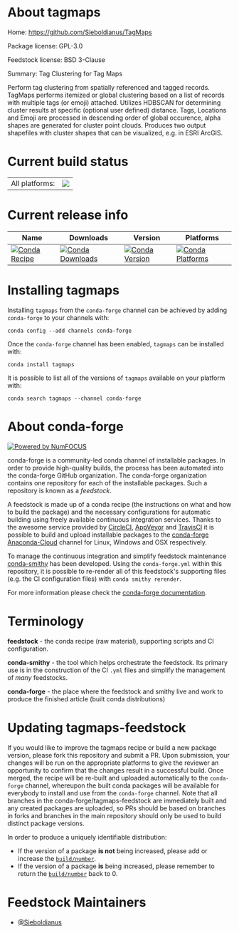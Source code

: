 About tagmaps
=============

Home: https://github.com/Sieboldianus/TagMaps

Package license: GPL-3.0

Feedstock license: BSD 3-Clause

Summary: Tag Clustering for Tag Maps

Perform tag clustering from spatially referenced and tagged records.
TagMaps performs itemized or global clustering based on a list of records with
multiple tags (or emoji) attached. Utilizes HDBSCAN for determining cluster
results at specific (optional user defined) distance. Tags, Locations and
Emoji are processed in descending order of global occurence, alpha
shapes are generated for cluster point clouds. Produces two output
shapefiles with cluster shapes that can be visualized, e.g. in ESRI ArcGIS.


Current build status
====================


<table><tr><td>All platforms:</td>
    <td>
      <a href="https://dev.azure.com/conda-forge/feedstock-builds/_build/latest?definitionId=6736&branchName=master">
        <img src="https://dev.azure.com/conda-forge/feedstock-builds/_apis/build/status/tagmaps-feedstock?branchName=master">
      </a>
    </td>
  </tr>
</table>

Current release info
====================

| Name | Downloads | Version | Platforms |
| --- | --- | --- | --- |
| [![Conda Recipe](https://img.shields.io/badge/recipe-tagmaps-green.svg)](https://anaconda.org/conda-forge/tagmaps) | [![Conda Downloads](https://img.shields.io/conda/dn/conda-forge/tagmaps.svg)](https://anaconda.org/conda-forge/tagmaps) | [![Conda Version](https://img.shields.io/conda/vn/conda-forge/tagmaps.svg)](https://anaconda.org/conda-forge/tagmaps) | [![Conda Platforms](https://img.shields.io/conda/pn/conda-forge/tagmaps.svg)](https://anaconda.org/conda-forge/tagmaps) |

Installing tagmaps
==================

Installing `tagmaps` from the `conda-forge` channel can be achieved by adding `conda-forge` to your channels with:

```
conda config --add channels conda-forge
```

Once the `conda-forge` channel has been enabled, `tagmaps` can be installed with:

```
conda install tagmaps
```

It is possible to list all of the versions of `tagmaps` available on your platform with:

```
conda search tagmaps --channel conda-forge
```


About conda-forge
=================

[![Powered by NumFOCUS](https://img.shields.io/badge/powered%20by-NumFOCUS-orange.svg?style=flat&colorA=E1523D&colorB=007D8A)](http://numfocus.org)

conda-forge is a community-led conda channel of installable packages.
In order to provide high-quality builds, the process has been automated into the
conda-forge GitHub organization. The conda-forge organization contains one repository
for each of the installable packages. Such a repository is known as a *feedstock*.

A feedstock is made up of a conda recipe (the instructions on what and how to build
the package) and the necessary configurations for automatic building using freely
available continuous integration services. Thanks to the awesome service provided by
[CircleCI](https://circleci.com/), [AppVeyor](https://www.appveyor.com/)
and [TravisCI](https://travis-ci.com/) it is possible to build and upload installable
packages to the [conda-forge](https://anaconda.org/conda-forge)
[Anaconda-Cloud](https://anaconda.org/) channel for Linux, Windows and OSX respectively.

To manage the continuous integration and simplify feedstock maintenance
[conda-smithy](https://github.com/conda-forge/conda-smithy) has been developed.
Using the ``conda-forge.yml`` within this repository, it is possible to re-render all of
this feedstock's supporting files (e.g. the CI configuration files) with ``conda smithy rerender``.

For more information please check the [conda-forge documentation](https://conda-forge.org/docs/).

Terminology
===========

**feedstock** - the conda recipe (raw material), supporting scripts and CI configuration.

**conda-smithy** - the tool which helps orchestrate the feedstock.
                   Its primary use is in the construction of the CI ``.yml`` files
                   and simplify the management of *many* feedstocks.

**conda-forge** - the place where the feedstock and smithy live and work to
                  produce the finished article (built conda distributions)


Updating tagmaps-feedstock
==========================

If you would like to improve the tagmaps recipe or build a new
package version, please fork this repository and submit a PR. Upon submission,
your changes will be run on the appropriate platforms to give the reviewer an
opportunity to confirm that the changes result in a successful build. Once
merged, the recipe will be re-built and uploaded automatically to the
`conda-forge` channel, whereupon the built conda packages will be available for
everybody to install and use from the `conda-forge` channel.
Note that all branches in the conda-forge/tagmaps-feedstock are
immediately built and any created packages are uploaded, so PRs should be based
on branches in forks and branches in the main repository should only be used to
build distinct package versions.

In order to produce a uniquely identifiable distribution:
 * If the version of a package **is not** being increased, please add or increase
   the [``build/number``](https://conda.io/docs/user-guide/tasks/build-packages/define-metadata.html#build-number-and-string).
 * If the version of a package **is** being increased, please remember to return
   the [``build/number``](https://conda.io/docs/user-guide/tasks/build-packages/define-metadata.html#build-number-and-string)
   back to 0.

Feedstock Maintainers
=====================

* [@Sieboldianus](https://github.com/Sieboldianus/)

